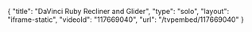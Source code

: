 {
    "title": "DaVinci Ruby Recliner and Glider",
    "type": "solo",
    "layout": "iframe-static",
    "videoId": "117669040",
    "url": "\/tvpembed\/117669040"
}